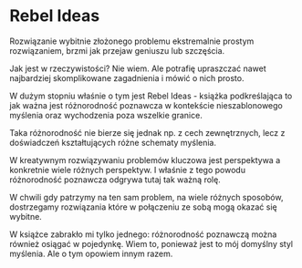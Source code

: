 # Rebel Ideas

Rozwiązanie wybitnie złożonego problemu ekstremalnie prostym rozwiązaniem, brzmi jak przejaw geniuszu lub szczęścia. 

Jak jest w rzeczywistości? Nie wiem. Ale potrafię upraszczać nawet najbardziej skomplikowane zagadnienia i mówić o nich prosto.

W dużym stopniu właśnie o tym jest Rebel Ideas - książka podkreślająca to jak ważna jest różnorodność poznawcza w kontekście nieszablonowego myślenia oraz wychodzenia poza wszelkie granice. 

Taka różnorodność nie bierze się jednak np. z cech zewnętrznych, lecz z doświadczeń kształtujących różne schematy myślenia. 

W kreatywnym rozwiązywaniu problemów kluczowa jest perspektywa a konkretnie wiele różnych perspektyw. I właśnie z tego powodu różnorodność poznawcza odgrywa tutaj tak ważną rolę. 

W chwili gdy patrzymy na ten sam problem, na wiele różnych sposobów, dostrzegamy rozwiązania które w połączeniu ze sobą mogą okazać się wybitne. 

W książce zabrakło mi tylko jednego: różnorodność poznawczą można również osiągać w pojedynkę. Wiem to, ponieważ jest to mój domyślny styl myślenia. Ale o tym opowiem innym razem.
